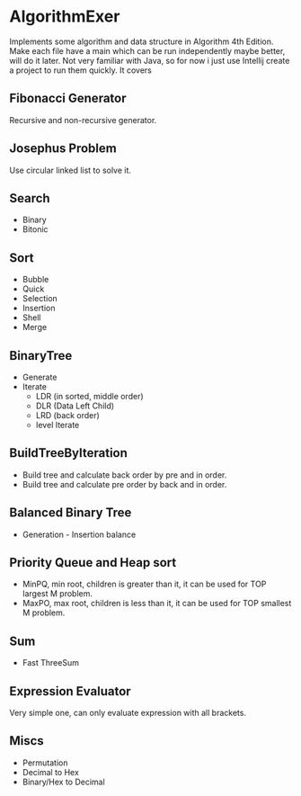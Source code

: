 # AlgorithmExer
Implements some algorithm and data structure in Algorithm 4th Edition.
Make each file have a main which can be run independently maybe better, will do it later.
Not very familiar with Java, so for now i just use Intellij create a project to run them quickly.
It covers

## Fibonacci Generator
Recursive and non-recursive generator.

## Josephus Problem
Use circular linked list to solve it.

## Search
 - Binary
 - Bitonic

## Sort
 - Bubble
 - Quick
 - Selection
 - Insertion
 - Shell
 - Merge

## BinaryTree
 - Generate
 - Iterate
   - LDR (in sorted, middle order)
   - DLR (Data Left Child)
   - LRD (back order)
   - level Iterate

## BuildTreeByIteration
 - Build tree and calculate back order by pre and in order.
 - Build tree and calculate pre order by back and in order.

## Balanced Binary Tree
 - Generation - Insertion balance

## Priority Queue and Heap sort
 - MinPQ, min root, children is greater than it, it can be used for TOP largest M problem.
 - MaxPO, max root, children is less than it, it can be used for TOP smallest M problem.

## Sum
 - Fast ThreeSum

## Expression Evaluator
Very simple one, can only evaluate expression with all brackets.

## Miscs
 - Permutation
 - Decimal to Hex
 - Binary/Hex to Decimal

